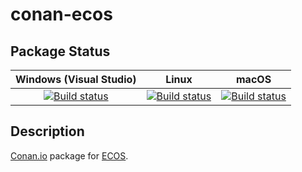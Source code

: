# conan-ecos

## Package Status

| Windows (Visual Studio) | Linux | macOS |
|:-----------------------:|:-----:|:-----:|
|[![Build status](https://github.com/SpaceIm/conan-ecos/workflows/.github/workflows/windows.yml/badge.svg?branch=testing%2F2.0.8)](https://github.com/SpaceIm/conan-ecos/actions/workflows/windows.yml?query=branch%3Atesting%2F2.0.8)|[![Build status](https://github.com/SpaceIm/conan-ecos/workflows/.github/workflows/linux.yml/badge.svg?branch=testing%2F2.0.8)](https://github.com/SpaceIm/conan-ecos/actions/workflows/linux.yml?query=branch%3Atesting%2F2.0.8)|[![Build status](https://github.com/SpaceIm/conan-ecos/workflows/.github/workflows/macos.yml/badge.svg?branch=testing%2F2.0.8)](https://github.com/SpaceIm/conan-ecos/actions/workflows/macos.yml?query=branch%3Atesting%2F2.0.8)|

## Description

[Conan.io](https://conan.io) package for [ECOS](https://github.com/embotech/ecos).
